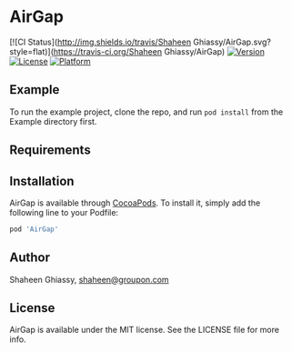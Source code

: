 # AirGap

[![CI Status](http://img.shields.io/travis/Shaheen Ghiassy/AirGap.svg?style=flat)](https://travis-ci.org/Shaheen Ghiassy/AirGap)
[![Version](https://img.shields.io/cocoapods/v/AirGap.svg?style=flat)](http://cocoapods.org/pods/AirGap)
[![License](https://img.shields.io/cocoapods/l/AirGap.svg?style=flat)](http://cocoapods.org/pods/AirGap)
[![Platform](https://img.shields.io/cocoapods/p/AirGap.svg?style=flat)](http://cocoapods.org/pods/AirGap)

## Example

To run the example project, clone the repo, and run `pod install` from the Example directory first.

## Requirements

## Installation

AirGap is available through [CocoaPods](http://cocoapods.org). To install
it, simply add the following line to your Podfile:

```ruby
pod 'AirGap'
```

## Author

Shaheen Ghiassy, shaheen@groupon.com

## License

AirGap is available under the MIT license. See the LICENSE file for more info.
